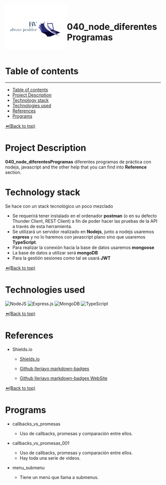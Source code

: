 <div>
	<div>
		<img src=https://raw.githubusercontent.com/Byron2016/00_forImages/main/images/Logo_01_00.png align=left alt=MyLogo width=200>
	</div>
	&nbsp;
	<div>
		<h1>040_node_diferentesProgramas</h1>
	</div>
</div>

&nbsp;

# Table of contents

---

- [Table of contents](#table-of-contents)
- [Project Description](#project-description)
- [Technology stack](#technology-stack)
- [Technologies used](#technologies-used)
- [References](#references)
- [Programs](#programs)

[⏪(Back to top)](#table-of-contents)

# Project Description

**040_node_diferentesProgramas** diferentes programas de práctica con nodejs, javascript
and the other help that you can find into **Reference** section.

# Technology stack

Se hace con un stack tecnológico un poco mezclado

- Se requerirá tener instalado en el ordenador **postman** (o en su defecto Thunder Client, REST Client) a fin de poder hacer las pruebas de la API a través de esta herramienta.
- Se utilizará un servidor realizado en **Nodejs**, junto a nodejs usaremos **express** y no lo haremos con javascript plano sino que usaremos **TypeScript**.
- Para realizar la conexión hacia la base de datos usaremos **mongoose**
- La base de datos a utilizar será **mongoDB**
- Para la gestión sesiones como tal se usará **JWT**

[⏪(Back to top)](#table-of-contents)
&nbsp;

# Technologies used

![NodeJS](https://img.shields.io/badge/node.js-6DA55F?style=for-the-badge&logo=node.js&logoColor=white)
![Express.js](https://img.shields.io/badge/express.js-%23404d59.svg?style=for-the-badge&logo=express&logoColor=%2361DAFB)
![MongoDB](https://img.shields.io/badge/MongoDB-%234ea94b.svg?style=for-the-badge&logo=mongodb&logoColor=white)
![TypeScript](https://img.shields.io/badge/typescript-%23007ACC.svg?style=for-the-badge&logo=typescript&logoColor=white)

[⏪(Back to top)](#table-of-contents)

# References

- Shields.io

  - [Shields.io](https://shields.io/)

  - [Github Ileriayo markdown-badges](https://github.com/Ileriayo/markdown-badges)

  - [Github Ileriayo markdown-badges WebSite](https://ileriayo.github.io/markdown-badges/)

[⏪(Back to top)](#table-of-contents)

# Programs

- callbacks_vs_promesas

  - Uso de callbacks, promesas y comparación entre ellos.

- callbacks_vs_promesas_001

  - Uso de callbacks, promesas y comparación entre ellos.
  - Hay toda una serie de vídeos.

- menu_submenu
  - Tiene un menú que llama a submenus.
